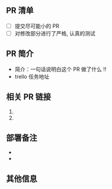<!-- 这是提交 PR 时的模板, 根据需要删减, 补充所需信息. -->

## PR 清单
<!-- 阅读代码审阅文档 https://github.com/guopiinc/guopi_workspace/wiki/code_review -->

- [ ] 提交尽可能小的 PR
- [ ] 对修改部分进行了严格, 认真的测试

## PR 简介

* 简介：一句话说明白这个 PR 做了什么  ‼️
* trello 任务地址

<!-- 
Github Issue 地址
因为 issue 在 guopi_workspace 仓库, 需使用 github 支持的格式进行外链. 在 PR 合并 master 时, 会自动关闭链接的 issue
参考 https://help.github.com/en/github/managing-your-work-on-github/linking-a-pull-request-to-an-issue#linking-a-pull-request-to-an-issue-using-a-keyword
语法为: fixed guopiinc/guopi_workspace#ISSUE_NUMBER 
-->


## 相关 PR 链接

1. 
1. 


## 部署备注

<!--
配置信息的修改, 需提供配置信息. 
数据库表的修改, 需提供相关 MySQL 语句 
-->

* 
* 

## 其他信息

<!-- 其他重要信息, 比如截图等  -->

